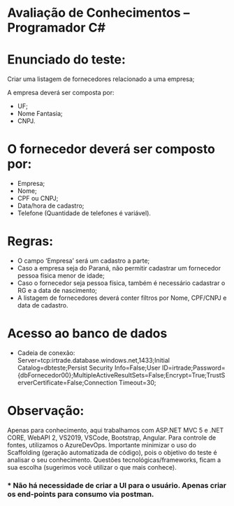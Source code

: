 # Avaliação de Conhecimentos – Programador C#


# Enunciado do teste:
Criar uma listagem de fornecedores relacionado a uma empresa;

A empresa deverá ser composta por:
* UF;
* Nome Fantasia;
* CNPJ.

# O fornecedor deverá ser composto por:
* Empresa;
* Nome;
* CPF ou CNPJ;
* Data/hora de cadastro;
* Telefone (Quantidade de telefones é variável).

# Regras:
* O campo ‘Empresa’ será um cadastro a parte;
* Caso a empresa seja do Paraná, não permitir cadastrar um fornecedor pessoa física menor de idade;
* Caso o fornecedor seja pessoa física, também é necessário cadastrar o RG e a data de nascimento;
* A listagem de fornecedores deverá conter filtros por Nome, CPF/CNPJ e data de cadastro.

# Acesso ao banco de dados
* Cadeia de conexão: Server=tcp:irtrade.database.windows.net,1433;Initial Catalog=dbteste;Persist Security Info=False;User ID=irtrade;Password={dbFornecedor00};MultipleActiveResultSets=False;Encrypt=True;TrustServerCertificate=False;Connection Timeout=30;

# Observação:
Apenas para conhecimento, aqui trabalhamos com ASP.NET MVC 5 e .NET CORE, WebAPI 2, VS2019, VSCode, Bootstrap, Angular.
Para controle de fontes, utilizamos o AzureDevOps.
Importante minimizar o uso do Scaffolding (geração automatizada de código), pois o objetivo do teste é analisar o seu conhecimento.
Questões tecnológicas/frameworks, ficam a sua escolha (sugerimos você utilizar o que mais conhece).

### * Não há necessidade de criar a UI para o usuário. Apenas criar os end-points para consumo via postman.
